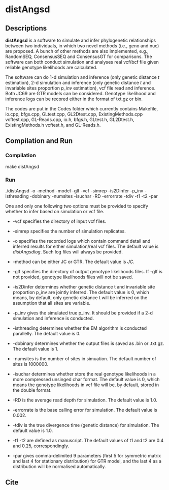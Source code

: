 # distAngsd
## Descriptions
<strong>distAngsd</strong> is a software to simulate and infer phylogenetic relationships between two individuals, in which two novel methods (i.e., geno and nuc) are proposed. A bunch of other methods are also implemented, e.g., RandomSEQ, ConsensusSEQ and ConsensusGT for comparisons. The software can both conduct simulation and analyses real vcf/bcf file given reliable genotype likelihoods are calculated.

The software can do 1-d simulation and inference (only genetic distance <em>t</em> estimation), 2-d simulation and inference (only genetic distance <em>t</em> and invariable sites proportion <em>p_inv</em> estimation), vcf file read and inference. Both JC69 are GTR models can be considered. Genotype likelihood and inference logs can be recored either in the format of txt.gz or bin.

The codes are put in the Codes folder which currently contains Makefile, io.cpp, bfgs.cpp, GLtest.cpp, GL2Dtest.cpp, ExistingMethods.cpp vcftest.cpp, GL-Reads.cpp, io.h, bfgs.h, GLtest.h, GL2Dtest.h, ExistingMethods.h vcftest.h, and GL-Reads.h.
## Compilation and Run
### Compilation
make distAngsd
### Run
./distAngsd -o -method -model -glf -vcf -simrep -is2Dinfer -p_inv -isthreading -dobinary -numsites -isuchar -RD -errorrate -tdiv -t1 -t2 -par

One and only one following two options must be provided to specify whether to infer based on simulation or vcf file.
* -vcf specifies the directory of input vcf files.

* -simrep specifies the number of simulation replicates.

* -o specifies the recorded logs which contain command detail and inferred results for either simulation/real vcf files. The default value is <em>distAngsdlog</em>. Such log files will always be provided.

* -method can be either JC or GTR. The default value is <em>JC</em>.

* -glf specifies the directory of output genotype likelihoods files. If -glf is not provided, genotype likelihoods files will not be saved. 

* -is2Dinfer determines whether genetic distance t and invariable site proportion p_inv are jointly inferred. The default value is 0, which means, by default, only genetic distance t will be inferred on the assumption that all sites are variable.

* -p_inv gives the simulated true p_inv. It should be provided if a 2-d simulation and inference is conducted.

* -isthreading determines whether the EM algorithm is conducted parallelly. The default value is 0.

* -dobinary determines whether the output files is saved as .bin or .txt.gz. The default value is 1.

* -numsites is the number of sites in simuation. The default number of sites is 1000000.

* -isuchar determines whether store the real genotype likelihoods in a more compressed unsinged char format. The default value is 0, which means the genotype likelihoods in vcf file will be, by default, stored in the double format.

* -RD is the average read depth for simulation. The default value is 1.0.

* -errorrate is the base calling error for simulation. The default value is 0.002.

* -tdiv is the true divergence time (genetic distance) for simulation. The default value is 1.0.

* -t1 -t2 are defined as manuscript. The default values of t1 and t2 are 0.4 and 0.25, correspondingly.

* -par gives comma-delimited 9 parameters (first 5 for symmetric matrix and last 4 for stationary distribution) for GTR model, and the last 4 as a distribution will be normalised automatically.
## Cite
